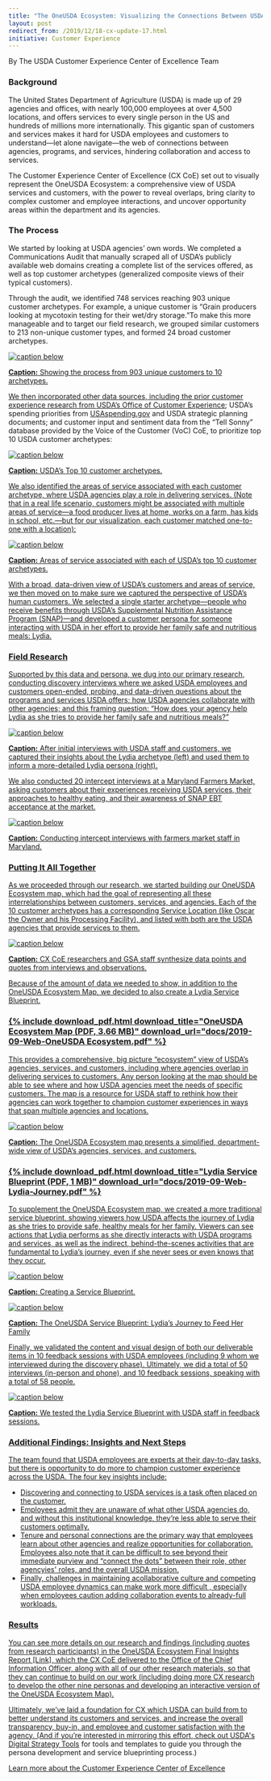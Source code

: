 ```yaml
---
title: "The OneUSDA Ecosystem: Visualizing the Connections Between USDA Customers, Services, and Agencies"
layout: post
redirect_from: /2019/12/18-cx-update-17.html
initiative: Customer Experience
---
```

By The USDA Customer Experience Center of Excellence Team

<h3>Background</h3>
The United States Department of Agriculture (USDA)  is made up of 29 agencies and offices, with nearly 100,000 employees at 
over 4,500 locations, and offers services to every single person in the US and hundreds of millions more internationally. This 
gigantic span of customers and services makes it hard for USDA employees and customers to understand—let alone navigate—the web
of connections between agencies, programs, and services, hindering collaboration and access to services.

The Customer Experience Center of Excellence (CX CoE) set out to visually represent the OneUSDA Ecosystem: a comprehensive view
of USDA services and customers, with the power to reveal overlaps, bring clarity to complex customer and employee interactions,
and uncover opportunity areas within the department and its agencies.

<h3>The Process</h3>
We started by looking at USDA agencies’ own words. We completed a Communications Audit that manually scraped all of USDA’s 
publicly available web domains creating a complete list of the services offered, as well as top customer archetypes 
(generalized composite views of their typical customers). 

Through the audit, we identified 748 services reaching 903 unique customer archetypes. For example, a unique customer is 
“Grain producers looking at mycotoxin testing for their wet/dry storage.”To make this more manageable and to target our field 
research, we grouped similar customers to 213 non-unique customer types, and formed 24 broad customer archetypes. 

<a href="{{site.baseurl}}/images/customer-experience/process-1000.jpg" target="_blank" rel="noopener noreferrer">
<img src="{{site.baseurl}}/images/customer-experience/process-1000.jpg" alt="caption below">


**Caption:** Showing the process from 903 unique customers to 10 archetypes.

We then incorporated other data sources, including the prior customer experience research from <a href="https://www.performance.gov/agriculture/FY2018_Q2_Agriculture_Improving_Customer_Experience_at_USDA.pdf"> USDA’s Office of Customer Experience</a>; USDA’s spending priorities from <a href="https://www.usaspending.gov/#/"> USAspending.gov</a> and USDA strategic planning documents; and customer input and sentiment data from the “Tell Sonny” database provided by the Voice of the Customer (VoC) CoE, to prioritize top 10 USDA customer archetypes:

<a href="{{site.baseurl}}/images/ten-archetypes-labeled-1000.jpg" target="_blank" rel="noopener noreferrer">
<img src="{{site.baseurl}}/images/ten-archetypes-labeled-1000.jpg" alt="caption below">
    
**Caption:** USDA’s Top 10 customer archetypes.  

We also identified the areas of service associated with each customer archetype, where USDA agencies play a role in delivering services. (Note that in a real life scenario, customers might be associated with multiple areas of service—a food producer lives at home, works on a farm, has kids in school, etc.—but for our visualization, each customer matched one-to-one with a location):

<a href="{{site.baseurl}}/images/customer-experience/areas-of-service-1000.jpg" target="_blank" rel="noopener noreferrer">
<img src="{{site.baseurl}}/images/customer-experience/areas-of-service-1000.jpg" alt="caption below">

**Caption:** Areas of service associated with each of USDA’s top 10 customer archetypes.

With a broad, data-driven view of USDA’s customers and areas of service, we then moved on to make sure we captured the perspective 
of USDA’s human customers. We selected a single starter archetype—people who receive benefits through USDA’s Supplemental 
Nutrition Assistance Program (SNAP)—and developed a customer persona for someone interacting with USDA in her effort to provide
her family safe and nutritious meals: Lydia.

<h3>Field Research</h3>

Supported by this data and persona, we dug into our primary research, conducting discovery interviews where we asked USDA 
employees and customers open-ended, probing, and data-driven questions about the programs and services USDA offers; how USDA 
agencies collaborate with other agencies; and this framing question: “How does your agency help Lydia as she tries to provide
her family safe and nutritious meals?”

<a href="{{site.baseurl}}/images/customer-experience/lydia-development-duo-1000.jpg" target="_blank" rel="noopener noreferrer">
<img src="{{site.baseurl}}/images/customer-experience/lydia-development-duo-1000.jpg" alt="caption below">

**Caption:** After initial interviews with USDA staff and customers, we captured their insights about the Lydia archetype (left) 
and used them to inform a more-detailed Lydia persona (right).

We also conducted 20 intercept interviews at a Maryland Farmers Market, asking customers about their experiences receiving 
USDA services, their approaches to healthy eating, and their awareness of SNAP EBT acceptance at the market. 

<a href="{{site.baseurl}}/images/customer-experience/farmers-market-700.jpg" target="_blank" rel="noopener noreferrer">
<img src="{{site.baseurl}}/images/customer-experience/farmers-market-700.jpg" alt="caption below">

**Caption:** Conducting intercept interviews with farmers market staff in Maryland.

<h3>Putting It All Together</h3>

As we proceeded through our research, we started building our OneUSDA Ecosystem map, which had the goal of representing all 
these interrelationships between customers, services, and agencies. Each of the 10 customer archetypes has a corresponding 
Service Location (like Oscar the Owner and his Processing Facility), and listed with both are the USDA agencies that provide 
services to them.

<a href="{{site.baseurl}}/images/customer-experience/one-usda-synthesis.jpg" rel="noopener noreferrer">
<img src="{{site.baseurl}}/images/customer-experience/one-usda-synthesis.jpg" alt="caption below">

**Caption:** CX CoE researchers and GSA staff synthesize data points and quotes from interviews and observations.

Because of the amount of data we needed to show, in addition to the OneUSDA Ecosystem Map, we decided to also create a Lydia 
Service Blueprint.

<h3>{% include download_pdf.html download_title="OneUSDA Ecosystem Map (PDF, 3.66 MB)"
    download_url="docs/2019-09-Web-OneUSDA Ecosystem.pdf" %}</h3>
    
This provides a comprehensive, big picture “ecosystem” view of USDA’s agencies, services, and customers, including where 
agencies overlap in delivering services to customers. Any person looking at the map should be able to see where and how 
USDA agencies meet the needs of specific customers. The map is a resource for USDA staff to rethink how their agencies can 
work together to champion customer experiences in ways that span multiple agencies and locations. 

<a href="{{site.baseurl}}/images/customer-experience/2019-09-OneUSDA-Ecosystem-Image-1000.png" rel="noopener noreferrer">
<img src="{{site.baseurl}}/images/customer-experience/2019-09-OneUSDA-Ecosystem-Image-1000.png" alt="caption below">

**Caption:** The OneUSDA Ecosystem map presents a simplified, department-wide view of USDA’s agencies, services, and customers.

<h3>{% include download_pdf.html download_title="Lydia Service Blueprint (PDF, 1 MB)"
    download_url="docs/2019-09-Web-Lydia-Journey.pdf" %}</h3>

To supplement the OneUSDA Ecosystem map, we created a more traditional service blueprint, showing viewers how USDA affects 
the journey of Lydia as she tries to provide safe, healthy meals for her family. Viewers can see actions that Lydia performs
as she directly interacts with USDA programs and services, as well as the indirect, behind-the-scenes activities that are 
fundamental to Lydia’s journey, even if she never sees or even knows that they occur.

<a href="{{site.baseurl}}/images/customer-experience/service-blueprint-process.png" rel="noopener noreferrer">
<img src="{{site.baseurl}}/images/customer-experience/service-blueprint-process.png" alt="caption below">

**Caption:** Creating a Service Blueprint.

<a href="{{site.baseurl}}/images/customer-experience/2019-09-Lydia-Journey-Image-1000.png" rel="noopener noreferrer">
<img src="{{site.baseurl}}/images/customer-experience/2019-09-Lydia-Journey-Image-1000.png" alt="caption below">

**Caption:** The OneUSDA Service Blueprint: Lydia’s Journey to Feed Her Family

Finally, we validated the content and visual design of both our deliverable items in 10 feedback sessions with USDA employees
(including 9 whom we interviewed during the discovery phase). Ultimately, we did a total of 50 interviews (in-person and 
phone), and 10 feedback sessions, speaking with a total of 58 people.

<a href="{{site.baseurl}}/images/customer-experience/feedback-testing-1000.jpg" rel="noopener noreferrer">
<img src="{{site.baseurl}}/images/customer-experience/feedback-testing-1000.jpg" alt="caption below">

**Caption:** We tested the Lydia Service Blueprint with USDA staff in feedback sessions.

<h3>Additional Findings: Insights and Next Steps</h3>
The team found that USDA employees are experts at their day-to-day tasks, but there is opportunity to do more to champion 
customer experience across the USDA. The four key insights include:

- Discovering and connecting to USDA services is a task often placed on the customer.
- Employees admit they are unaware of what other USDA agencies do, and without this  institutional knowledge, they’re less 
able to serve their customers optimally.
- Tenure and personal connections are the primary way that employees learn about other agencies and realize opportunities for
collaboration. Employees also note that it can be difficult to see beyond their immediate purview and “connect the dots” between 
their role, other agencyies' roles, and the overall USDA mission. 
- Finally, challenges in maintaining acollaborative culture and competing USDA employee dynamics can make work more difficult
, especially when employees caution adding collaboration events to already-full workloads.

<h3>Results</h3>
You can see more details on our research and findings (including quotes from research participants) in the OneUSDA Ecosystem 
Final Insights Report [Link], which the CX CoE delivered to the Office of the Chief Information Officer, along with all of 
our other research materials, so that they can continue to build on our work (including doing more CX research to develop the
other nine personas and developing an interactive version of the OneUSDA Ecosystem Map). 

Ultimately, we’ve laid a foundation for CX which USDA can build from to better understand its customers and services, and 
increase the overall transparency, buy-in, and employee and customer satisfaction with the agency. (And if you’re interested
in mirroring this effort, check out <a href="https://www.usda.gov/digital-strategy/tools"> USDA's Digital Strategy Tools</a> for tools and templates to guide you through the persona development and service blueprinting process.)




<a href="{{site.baseurl}}/coe/customer-experience.html#joinus" class="usa-button">Learn more about the Customer Experience Center of Excellence</a> 
